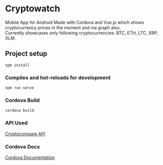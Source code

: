 # Cryptowatch

Mobile App for Android Made with Cordova and Vue.js which shows cryptocurrency prices in the moment and via graph also.  
Currently showcases only following cryptocurrencies: BTC, ETH, LTC, XRP, XLM.

## Project setup
```
npm install
```

### Compiles and hot-reloads for development
```
npm run serve
```

### Cordova Build
```
cordova build
```

### API Used
[Cryptocompare API](https://min-api.cryptocompare.com/)

### Cordova Docs
[Cordova Documentation](https://cordova.apache.org/docs/en/latest/)
